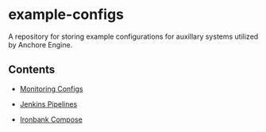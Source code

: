 # example-configs

A repository for storing example configurations for auxillary systems utilized by Anchore Engine.

## Contents

- [Monitoring Configs](./monitoring/README.md)

- [Jenkins Pipelines](./pipelines/jenkins/README.md)

- [ Ironbank Compose](./ironbank-compose/README.md)

